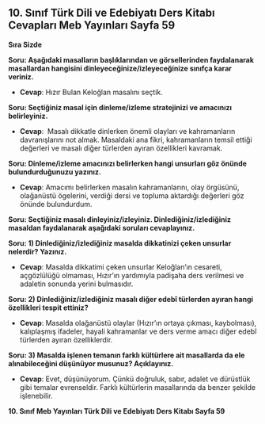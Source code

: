 ## 10. Sınıf Türk Dili ve Edebiyatı Ders Kitabı Cevapları Meb Yayınları Sayfa 59

**Sıra Sizde**

**Soru: Aşağıdaki masalların başlıklarından ve görsellerinden faydalanarak masallardan hangisini dinleyeceğinize/izleyeceğinize sınıfça karar veriniz.**

* **Cevap**: Hızır Bulan Keloğlan masalını seçtik.

**Soru: Seçtiğiniz masal için dinleme/izleme stratejinizi ve amacınızı belirleyiniz.**

* **Cevap**:  Masalı dikkatle dinlerken önemli olayları ve kahramanların davranışlarını not almak. Masaldaki ana fikri, kahramanların temsil ettiği değerleri ve masalı diğer türlerden ayıran özellikleri kavramak.

**Soru: Dinleme/izleme amacınızı belirlerken hangi unsurları göz önünde bulundurduğunuzu yazınız.**

* **Cevap**: Amacımı belirlerken masalın kahramanlarını, olay örgüsünü, olağanüstü ögelerini, verdiği dersi ve topluma aktardığı değerleri göz önünde bulundurdum.

**Soru: Seçtiğiniz masalı dinleyiniz/izleyiniz. Dinlediğiniz/izlediğiniz masaldan faydalanarak aşağıdaki soruları cevaplayınız.**

**Soru: 1) Dinlediğiniz/izlediğiniz masalda dikkatinizi çeken unsurlar nelerdir? Yazınız.**

* **Cevap**: Masalda dikkatimi çeken unsurlar Keloğlan’ın cesareti, açgözlülüğü olmaması, Hızır’ın yardımıyla padişaha ders verilmesi ve adaletin sonunda yerini bulmasıdır.

**Soru: 2) Dinlediğiniz/izlediğiniz masalı diğer edebî türlerden ayıran hangi özellikleri tespit ettiniz?**

* **Cevap**: Masalda olağanüstü olaylar (Hızır’ın ortaya çıkması, kaybolması), kalıplaşmış ifadeler, hayali kahramanlar ve ders verme amacı diğer edebî türlerden ayıran özelliklerdir.

**Soru: 3) Masalda işlenen temanın farklı kültürlere ait masallarda da ele alınabileceğini düşünüyor musunuz? Açıklayınız.**

* **Cevap**: Evet, düşünüyorum. Çünkü doğruluk, sabır, adalet ve dürüstlük gibi temalar evrenseldir. Farklı kültürlerin masallarında da benzer şekilde işlenebilir.

**10. Sınıf Meb Yayınları Türk Dili ve Edebiyatı Ders Kitabı Sayfa 59**